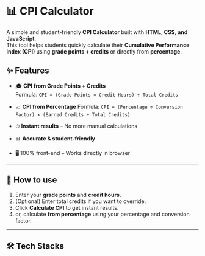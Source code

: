 # 📊 CPI Calculator

A simple and student-friendly **CPI Calculator** built with **HTML, CSS, and JavaScript**.  
This tool helps students quickly calculate their **Cumulative Performance Index (CPI)** using **grade points + credits** or directly from **percentage**.

## ✨ Features
- 🎓 **CPI from Grade Points + Credits**  
  Formula: `CPI = (Grade Points × Credit Hours) ÷ Total Credits`

- 📈 **CPI from Percentage**
  Formula: `CPI = (Percentage ÷ Conversion Factor) × (Earned Credits ÷ Total Credits)`

- ⏱ **Instant results** – No more manual calculations
- 📊 **Accurate & student-friendly** 
- 🖥️ 100% front-end – Works directly in browser

---

## 🚀 How to use

1. Enter your **grade points** and **credit hours**.
2. (Optional) Enter total credits if you want to override.
3. Click **Calculate CPI** to get instant results.
4. or, calculate **from percentage** using your percentage and conversion factor.

---
## 🛠️ Tech Stacks
